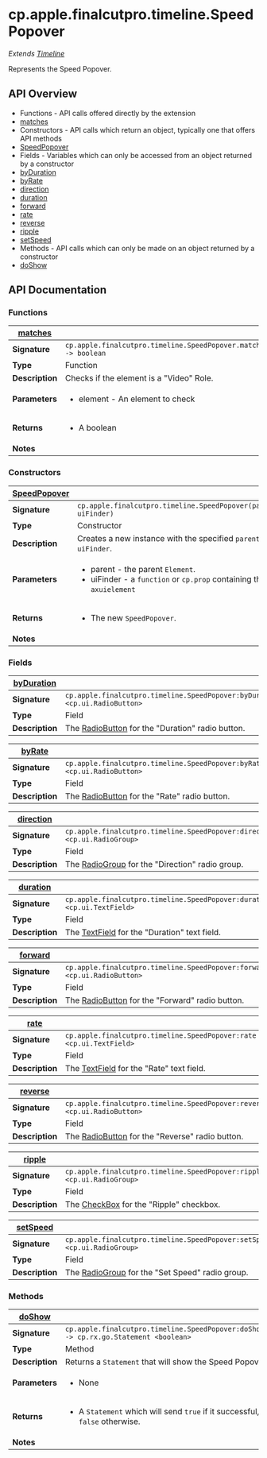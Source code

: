 # cp.apple.finalcutpro.timeline.SpeedPopover

 *Extends [Timeline](cp.apple.finalcutpro.timeline.md)*

Represents the Speed Popover.

## API Overview
* Functions - API calls offered directly by the extension
 * [matches](#matches)
* Constructors - API calls which return an object, typically one that offers API methods
 * [SpeedPopover](#SpeedPopover)
* Fields - Variables which can only be accessed from an object returned by a constructor
 * [byDuration](#byDuration)
 * [byRate](#byRate)
 * [direction](#direction)
 * [duration](#duration)
 * [forward](#forward)
 * [rate](#rate)
 * [reverse](#reverse)
 * [ripple](#ripple)
 * [setSpeed](#setSpeed)
* Methods - API calls which can only be made on an object returned by a constructor
 * [doShow](#doShow)

## API Documentation

### Functions

| [matches](#matches)         |                                                                                     |
| --------------------------------------------|-------------------------------------------------------------------------------------|
| **Signature**                               | `cp.apple.finalcutpro.timeline.SpeedPopover.matches(element) -> boolean`                                                                    |
| **Type**                                    | Function                                                                     |
| **Description**                             | Checks if the element is a "Video" Role.                                                                     |
| **Parameters**                              | <ul><li>element - An element to check</li></ul> |
| **Returns**                                 | <ul><li>A boolean</li></ul>          |
| **Notes**                                   | <ul></ul>                |

### Constructors

| [SpeedPopover](#SpeedPopover)         |                                                                                     |
| --------------------------------------------|-------------------------------------------------------------------------------------|
| **Signature**                               | `cp.apple.finalcutpro.timeline.SpeedPopover(parent, uiFinder)`                                                                    |
| **Type**                                    | Constructor                                                                     |
| **Description**                             | Creates a new instance with the specified `parent` and `uiFinder`.                                                                     |
| **Parameters**                              | <ul><li>parent - the parent `Element`.</li><li>uiFinder - a `function` or `cp.prop` containing the `axuielement`</li></ul> |
| **Returns**                                 | <ul><li>The new `SpeedPopover`.</li></ul>          |
| **Notes**                                   | <ul></ul>                |

### Fields

| [byDuration](#byDuration)         |                                                                                     |
| --------------------------------------------|-------------------------------------------------------------------------------------|
| **Signature**                               | `cp.apple.finalcutpro.timeline.SpeedPopover:byDuration <cp.ui.RadioButton>`                                                                    |
| **Type**                                    | Field                                                                     |
| **Description**                             | The [RadioButton](cp.ui.RadioButton.md) for the "Duration" radio button.                                                                     |

| [byRate](#byRate)         |                                                                                     |
| --------------------------------------------|-------------------------------------------------------------------------------------|
| **Signature**                               | `cp.apple.finalcutpro.timeline.SpeedPopover:byRate <cp.ui.RadioButton>`                                                                    |
| **Type**                                    | Field                                                                     |
| **Description**                             | The [RadioButton](cp.ui.RadioButton.md) for the "Rate" radio button.                                                                     |

| [direction](#direction)         |                                                                                     |
| --------------------------------------------|-------------------------------------------------------------------------------------|
| **Signature**                               | `cp.apple.finalcutpro.timeline.SpeedPopover:direction <cp.ui.RadioGroup>`                                                                    |
| **Type**                                    | Field                                                                     |
| **Description**                             | The [RadioGroup](cp.ui.RadioGroup.md) for the "Direction" radio group.                                                                     |

| [duration](#duration)         |                                                                                     |
| --------------------------------------------|-------------------------------------------------------------------------------------|
| **Signature**                               | `cp.apple.finalcutpro.timeline.SpeedPopover:duration <cp.ui.TextField>`                                                                    |
| **Type**                                    | Field                                                                     |
| **Description**                             | The [TextField](cp.ui.TextField.md) for the "Duration" text field.                                                                     |

| [forward](#forward)         |                                                                                     |
| --------------------------------------------|-------------------------------------------------------------------------------------|
| **Signature**                               | `cp.apple.finalcutpro.timeline.SpeedPopover:forward <cp.ui.RadioButton>`                                                                    |
| **Type**                                    | Field                                                                     |
| **Description**                             | The [RadioButton](cp.ui.RadioButton.md) for the "Forward" radio button.                                                                     |

| [rate](#rate)         |                                                                                     |
| --------------------------------------------|-------------------------------------------------------------------------------------|
| **Signature**                               | `cp.apple.finalcutpro.timeline.SpeedPopover:rate <cp.ui.TextField>`                                                                    |
| **Type**                                    | Field                                                                     |
| **Description**                             | The [TextField](cp.ui.TextField.md) for the "Rate" text field.                                                                     |

| [reverse](#reverse)         |                                                                                     |
| --------------------------------------------|-------------------------------------------------------------------------------------|
| **Signature**                               | `cp.apple.finalcutpro.timeline.SpeedPopover:reverse <cp.ui.RadioButton>`                                                                    |
| **Type**                                    | Field                                                                     |
| **Description**                             | The [RadioButton](cp.ui.RadioButton.md) for the "Reverse" radio button.                                                                     |

| [ripple](#ripple)         |                                                                                     |
| --------------------------------------------|-------------------------------------------------------------------------------------|
| **Signature**                               | `cp.apple.finalcutpro.timeline.SpeedPopover:ripple <cp.ui.RadioGroup>`                                                                    |
| **Type**                                    | Field                                                                     |
| **Description**                             | The [CheckBox](cp.ui.CheckBox.md) for the "Ripple" checkbox.                                                                     |

| [setSpeed](#setSpeed)         |                                                                                     |
| --------------------------------------------|-------------------------------------------------------------------------------------|
| **Signature**                               | `cp.apple.finalcutpro.timeline.SpeedPopover:setSpeed <cp.ui.RadioGroup>`                                                                    |
| **Type**                                    | Field                                                                     |
| **Description**                             | The [RadioGroup](cp.ui.RadioGroup.md) for the "Set Speed" radio group.                                                                     |

### Methods

| [doShow](#doShow)         |                                                                                     |
| --------------------------------------------|-------------------------------------------------------------------------------------|
| **Signature**                               | `cp.apple.finalcutpro.timeline.SpeedPopover:doShow() -> cp.rx.go.Statement <boolean>`                                                                    |
| **Type**                                    | Method                                                                     |
| **Description**                             | Returns a `Statement` that will show the Speed Popover.                                                                     |
| **Parameters**                              | <ul><li>None</li></ul> |
| **Returns**                                 | <ul><li>A `Statement` which will send `true` if it successful, or `false` otherwise.</li></ul>          |
| **Notes**                                   | <ul></ul>                |

